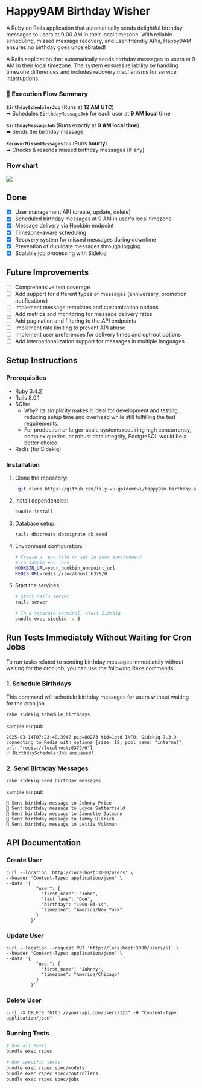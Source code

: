 # Happy9AM Birthday Wisher
A Ruby on Rails application that automatically sends delightful birthday messages to users at 9:00 AM in their local timezone. With reliable scheduling, missed message recovery, and user-friendly APIs, Happy9AM ensures no birthday goes uncelebrated!


A Rails application that automatically sends birthday messages to users at 9 AM in their local timezone. The system ensures reliability by handling timezone differences and includes recovery mechanisms for service interruptions.
### 🚀 Execution Flow Summary

**`BirthdaySchedulerJob`** (Runs at **12 AM UTC**)  
➡ Schedules `BirthdayMessageJob` for each user at **9 AM local time**

**`BirthdayMessageJob`** (Runs exactly at **9 AM local time**)  
➡ Sends the birthday message

**`RecoverMissedMessagesJob`** (Runs **hourly**)  
➡ Checks & resends missed birthday messages (if any)

### Flow chart
[![](https://mermaid.ink/img/pako:eNqlVMt22jAQ_ZU53nRDEggPA6dNDzEhkISEQLJoDQthD9iNLaWSnMYF_r2yZBvaJKtqAZ7R3DuaOyNtLI_5aHWtNSfPATz05xTU6rkzSbhcwNHR2bZ22q1WoTeGxwdnC-fuechl4JN05gXoJxHyK7ZcGNy5BgwYByReAIlAvgXHLSKhgI5RCLJGBYTPS34GREInTxIxj0QgwxhzTifjhL47C318Cn_CfYJJtmd2-zpj7z38Fi7ctwlz1gvNOtg4AXpPEK4gNhH5eSKOxE9BIJUgmSL4ujO4gc73DcUWLt0L6i8O3bdsC0N3htQv6V5CAkPGnpYhzUOHOvNoL8pfmVdKO4qvElIkPEeMNOKyKPnKHbKERyk4nFHdIrh2p-ixF-TjUAj082rFvtzr9xpzsxkJU512fBKwzOXKVTiogzKp1Sh0uCkLHh_IcLNX53bjJJxr_VQvDOHZl3faVDDe7rF3RsOPpiWMY_RDIjFKF4fY7DST_xu2OzNsxpgUhjFFsjS3pDcZwaMSDMaEKuJYFWkisnXvZlvCYVRyFqnbYS6RowZK4snjs6_-tjAtj3kyRVGc-EfZL82kgX2MMEPMXIdQDyMoov1_wqeHR8_W7NCh9HxTRz4zKYzRCwgNRbwH64Ex_TTqwt1-0zgmHzPnkkPWxpCuYRCxX3t4fvf0b34bPqbKdXrLot-a4nUo8VbFipHHJPTVo7bJ3HNLBqpHc6urPn1ckSSSc2tOdyqUJJLNUupZ3RWJBFYszpJ1UFqJ7lY_JOoocel9JvQ7Y8qWPDGm1d1Yr1b3yG4dNxunjXanWbXtdrVpV6xUuevt6nHHrrU67XqrVm21O7uK9Vsz1I7rTbvRajRsu3XaqTcb9u4PO8q1Mw?type=png)](https://mermaid.live/edit#pako:eNqlVMt22jAQ_ZU53nRDEggPA6dNDzEhkISEQLJoDQthD9iNLaWSnMYF_r2yZBvaJKtqAZ7R3DuaOyNtLI_5aHWtNSfPATz05xTU6rkzSbhcwNHR2bZ22q1WoTeGxwdnC-fuechl4JN05gXoJxHyK7ZcGNy5BgwYByReAIlAvgXHLSKhgI5RCLJGBYTPS34GREInTxIxj0QgwxhzTifjhL47C318Cn_CfYJJtmd2-zpj7z38Fi7ctwlz1gvNOtg4AXpPEK4gNhH5eSKOxE9BIJUgmSL4ujO4gc73DcUWLt0L6i8O3bdsC0N3htQv6V5CAkPGnpYhzUOHOvNoL8pfmVdKO4qvElIkPEeMNOKyKPnKHbKERyk4nFHdIrh2p-ixF-TjUAj082rFvtzr9xpzsxkJU512fBKwzOXKVTiogzKp1Sh0uCkLHh_IcLNX53bjJJxr_VQvDOHZl3faVDDe7rF3RsOPpiWMY_RDIjFKF4fY7DST_xu2OzNsxpgUhjFFsjS3pDcZwaMSDMaEKuJYFWkisnXvZlvCYVRyFqnbYS6RowZK4snjs6_-tjAtj3kyRVGc-EfZL82kgX2MMEPMXIdQDyMoov1_wqeHR8_W7NCh9HxTRz4zKYzRCwgNRbwH64Ex_TTqwt1-0zgmHzPnkkPWxpCuYRCxX3t4fvf0b34bPqbKdXrLot-a4nUo8VbFipHHJPTVo7bJ3HNLBqpHc6urPn1ckSSSc2tOdyqUJJLNUupZ3RWJBFYszpJ1UFqJ7lY_JOoocel9JvQ7Y8qWPDGm1d1Yr1b3yG4dNxunjXanWbXtdrVpV6xUuevt6nHHrrU67XqrVm21O7uK9Vsz1I7rTbvRajRsu3XaqTcb9u4PO8q1Mw)

## Done

- [x] User management API (create, update, delete)
- [x] Scheduled birthday messages at 9 AM in user's local timezone
- [x] Message delivery via Hookbin endpoint
- [x] Timezone-aware scheduling
- [x] Recovery system for missed messages during downtime
- [x] Prevention of duplicate messages through logging
- [x] Scalable job processing with Sidekiq
## Future Improvements
- [ ] Comprehensive test coverage
- [ ] Add support for different types of messages (anniversary, promotion notifications)
- [ ] Implement message templates and customization options
- [ ] Add metrics and monitoring for message delivery rates
- [ ] Add pagination and filtering to the API endpoints
- [ ] Implement rate limiting to prevent API abuse
- [ ] Implement user preferences for delivery times and opt-out options
- [ ] Add internationalization support for messages in multiple languages

## Setup Instructions

### Prerequisites
- Ruby 3.4.2
- Rails 8.0.1
- SQlite
   - Why? Its simplicity makes it ideal for development and testing, reducing setup time and overhead while still fulfilling the test requirements.
   - For production or larger-scale systems requiring high concurrency, complex queries, or robust data integrity, PostgreSQL would be a better choice.
- Redis (for Sidekiq)

### Installation

1. Clone the repository:
   ```bash
    git clone https://github.com/lily-vu-goldenowl/happy9am-birthday-app-test.git && cd happy9am-birthday-app-test
   ```

2. Install dependencies:
   ```bash
   bundle install
   ```

3. Database setup:
   ```bash
   rails db:create db:migrate db:seed
   ```

4. Environment configuration:
   ```bash
   # Create a .env file or set in your environment
   # cp sample.env .env
   HOOKBIN_URL=your_hookbin_endpoint_url
   REDIS_URL=redis://localhost:6379/0
   ```

5. Start the services:
   ```bash
   # Start Rails server
   rails server

   # In a separate terminal, start Sidekiq
   bundle exec sidekiq -c 5
   ```
## Run Tests Immediately Without Waiting for Cron Jobs

To run tasks related to sending birthday messages immediately without waiting for the cron job, you can use the following Rake commands:

### 1. Schedule Birthdays
This command will schedule birthday messages for users without waiting for the cron job.

```bash
rake sidekiq:schedule_birthdays
```
sample output:
```log
2025-03-14T07:23:48.394Z pid=80273 tid=1qtd INFO: Sidekiq 7.3.9 connecting to Redis with options {size: 10, pool_name: "internal", url: "redis://localhost:6379/0"}
✅ BirthdaySchedulerJob enqueued!
```
### 2. Send Birthday Messages
```log
rake sidekiq:send_birthday_messages
```

sample output:
```
🎉 Sent birthday message to Johnny Price
🎉 Sent birthday message to Loyce Satterfield
🎉 Sent birthday message to Jannette Gutmann
🎉 Sent birthday message to Tammy Ullrich
🎉 Sent birthday message to Lettie Volkman
```



## API Documentation

### Create User
```shell
curl --location 'http://localhost:3000/users' \
--header 'Content-Type: application/json' \
--data '{
           "user": {
             "first_name": "John",
             "last_name": "Doe",
             "birthday": "1990-03-14",
             "timezone": "America/New_York"
           }
         }'
```

### Update User
```shell
curl --location --request PUT 'http://localhost:3000/users/51' \
--header 'Content-Type: application/json' \
--data '{
           "user": {
             "first_name": "Johnny",
             "timezone": "America/Chicago"
           }
         }'
```

### Delete User
```shell
curl -X DELETE "http://your-api.com/users/123" -H "Content-Type: application/json"
```



### Running Tests

```bash
# Run all tests
bundle exec rspec

# Run specific tests
bundle exec rspec spec/models
bundle exec rspec spec/controllers
bundle exec rspec spec/jobs
```